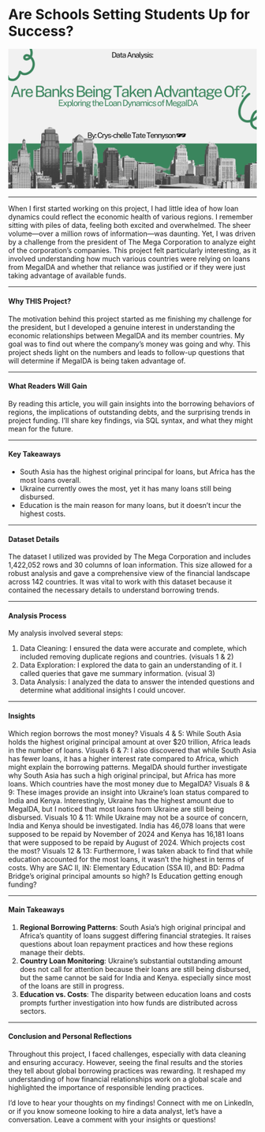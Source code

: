 # Are Schools Setting Students Up for Success?
<img src="images/banking.png?raw=true"/>

---
When I first started working on this project, I had little idea of how loan dynamics could reflect the economic health of various regions. I remember sitting with piles of data, feeling both excited and overwhelmed. The sheer volume—over a million rows of information—was daunting. Yet, I was driven by a challenge from the president of The Mega Corporation to analyze eight of the corporation’s companies. This project felt particularly interesting, as it involved understanding how much various countries were relying on loans from MegaIDA and whether that reliance was justified or if they were just taking advantage of available funds.

---
#### Why THIS Project?
The motivation behind this project started as me finishing my challenge for the president, but I developed a genuine interest in understanding the economic relationships between MegaIDA and its member countries. My goal was to find out where the company’s money was going and why. This project sheds light on the numbers and leads to follow-up questions that will determine if MegaIDA is being taken advantage of.

---
#### What Readers Will Gain

By reading this article, you will gain insights into the borrowing behaviors of regions, the implications of outstanding debts, and the surprising trends in project funding. I’ll share key findings, via SQL syntax, and what they might mean for the future.

---
#### Key Takeaways
- South Asia has the highest original principal for loans, but Africa has the most loans overall.
- Ukraine currently owes the most, yet it has many loans still being disbursed.
- Education is the main reason for many loans, but it doesn’t incur the highest costs.

---
#### Dataset Details
The dataset I utilized was provided by The Mega Corporation and includes 1,422,052 rows and 30 columns of loan information. This size allowed for a robust analysis and gave a comprehensive view of the financial landscape across 142 countries. It was vital to work with this dataset because it contained the necessary details to understand borrowing trends.

---
#### Analysis Process
My analysis involved several steps:
1.	Data Cleaning: I ensured the data were accurate and complete, which included removing duplicate regions and countries. (visuals 1 & 2)
2.	Data Exploration: I explored the data to gain an understanding of it. I called queries that gave me summary information. (visual 3)
3.	Data Analysis: I analyzed the data to answer the intended questions and determine what additional insights I could uncover.

---
#### Insights
Which region borrows the most money?
Visuals 4 & 5:
While South Asia holds the highest original principal amount at over $20 trillion, Africa leads in the number of loans.
Visuals 6 & 7: 
I also discovered that while South Asia has fewer loans, it has a higher interest rate compared to Africa, which might explain the borrowing patterns.
MegaIDA should further investigate why South Asia has such a high original principal, but Africa has more loans.
Which countries have the most money due to MegaIDA?
Visuals 8 & 9: These images provide an insight into Ukraine’s loan status compared to India and Kenya.
Interestingly, Ukraine has the highest amount due to MegaIDA, but I noticed that most loans from Ukraine are still being disbursed.
Visuals 10 & 11:
While Ukraine may not be a source of concern, India and Kenya should be investigated. India has 46,078 loans that were supposed to be repaid by November of 2024 and Kenya has 16,181 loans that were supposed to be repaid by August of 2024.
Which projects cost the most?
Visuals 12 & 13: 
Furthermore, I was taken aback to find that while education accounted for the most loans, it wasn’t the highest in terms of costs.
Why are SAC II, IN: Elementary Education (SSA II), and BD: Padma Bridge’s original principal amounts so high? Is Education getting enough funding?

---
#### Main Takeaways
1. **Regional Borrowing Patterns**: South Asia’s high original principal and Africa’s quantity of loans suggest differing financial strategies. It raises questions about loan repayment practices and how these regions manage their debts.
2. **Country Loan Monitoring**: Ukraine’s substantial outstanding amount does not call for attention because their loans are still being disbursed, but the same cannot be said for India and Kenya. especially since most of the loans are still in progress.
3. **Education vs. Costs**: The disparity between education loans and costs prompts further investigation into how funds are distributed across sectors.

---
#### Conclusion and Personal Reflections
Throughout this project, I faced challenges, especially with data cleaning and ensuring accuracy. However, seeing the final results and the stories they tell about global borrowing practices was rewarding. It reshaped my understanding of how financial relationships work on a global scale and highlighted the importance of responsible lending practices.

I’d love to hear your thoughts on my findings! Connect with me on LinkedIn, or if you know someone looking to hire a data analyst, let’s have a conversation. Leave a comment with your insights or questions!
